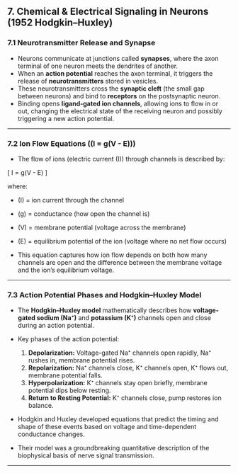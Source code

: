 ## 7. Chemical & Electrical Signaling in Neurons (1952 Hodgkin–Huxley)

### 7.1 Neurotransmitter Release and Synapse

- Neurons communicate at junctions called **synapses**, where the axon terminal of one neuron meets the dendrites of another.
- When an **action potential** reaches the axon terminal, it triggers the release of **neurotransmitters** stored in vesicles.
- These neurotransmitters cross the **synaptic cleft** (the small gap between neurons) and bind to **receptors** on the postsynaptic neuron.
- Binding opens **ligand-gated ion channels**, allowing ions to flow in or out, changing the electrical state of the receiving neuron and possibly triggering a new action potential.

---

### 7.2 Ion Flow Equations (\(I = g(V - E)\))

- The flow of ions (electric current \(I\)) through channels is described by:

\[
I = g(V - E)
\]

where:

- \(I\) = ion current through the channel
- \(g\) = conductance (how open the channel is)
- \(V\) = membrane potential (voltage across the membrane)
- \(E\) = equilibrium potential of the ion (voltage where no net flow occurs)

- This equation captures how ion flow depends on both how many channels are open and the difference between the membrane voltage and the ion’s equilibrium voltage.

---

### 7.3 Action Potential Phases and Hodgkin–Huxley Model

- The **Hodgkin–Huxley model** mathematically describes how **voltage-gated sodium (Na⁺)** and **potassium (K⁺)** channels open and close during an action potential.
- Key phases of the action potential:

  1. **Depolarization:** Voltage-gated Na⁺ channels open rapidly, Na⁺ rushes in, membrane potential rises.
  2. **Repolarization:** Na⁺ channels close, K⁺ channels open, K⁺ flows out, membrane potential falls.
  3. **Hyperpolarization:** K⁺ channels stay open briefly, membrane potential dips below resting.
  4. **Return to Resting Potential:** K⁺ channels close, pump restores ion balance.

- Hodgkin and Huxley developed equations that predict the timing and shape of these events based on voltage and time-dependent conductance changes.
- Their model was a groundbreaking quantitative description of the biophysical basis of nerve signal transmission.

---
